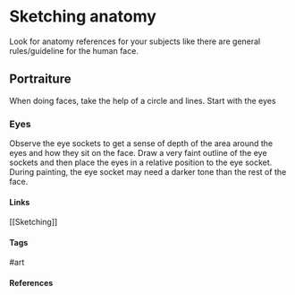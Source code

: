 # Sketching anatomy
Look for anatomy references for your subjects like there are general rules/guideline for the human face.

## Portraiture
When doing faces, take the help of a circle and lines.
Start with the eyes

### Eyes
Observe the eye sockets to get a sense of depth of the area around the eyes and how they sit on the face.
Draw a very faint outline of the eye sockets and then place the eyes in a relative position to the eye socket.
During painting, the eye socket may need a darker tone than the rest of the face.

#### Links
[[Sketching]]

#### Tags
#art
#### References